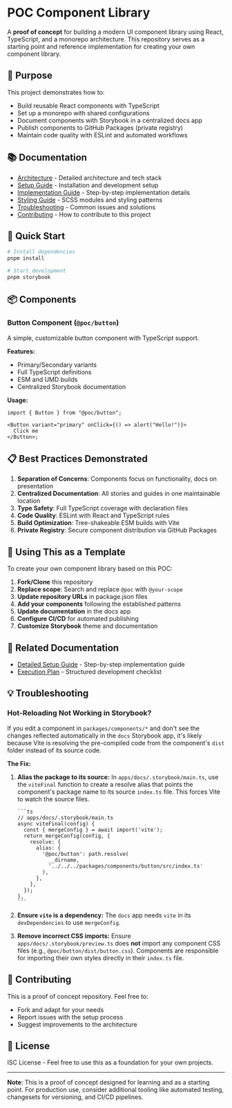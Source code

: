 # POC Component Library

A **proof of concept** for building a modern UI component library using React,
TypeScript, and a monorepo architecture. This repository serves as a starting
point and reference implementation for creating your own component library.

## 🎯 Purpose

This project demonstrates how to:

- Build reusable React components with TypeScript
- Set up a monorepo with shared configurations
- Document components with Storybook in a centralized docs app
- Publish components to GitHub Packages (private registry)
- Maintain code quality with ESLint and automated workflows

## 📚 Documentation

- [Architecture](./docs/architecture.md) - Detailed architecture and tech stack
- [Setup Guide](./docs/setup-guide.md) - Installation and development setup
- [Implementation Guide](./docs/implementation-guide.md) - Step-by-step implementation details
- [Styling Guide](./docs/styling-guide.md) - SCSS modules and styling patterns
- [Troubleshooting](./docs/troubleshooting.md) - Common issues and solutions
- [Contributing](./docs/contributing.md) - How to contribute to this project

## 🚀 Quick Start

```bash
# Install dependencies
pnpm install

# Start development
pnpm storybook
```

## 📦 Components

### Button Component (`@poc/button`)

A simple, customizable button component with TypeScript support.

**Features:**

- Primary/Secondary variants
- Full TypeScript definitions
- ESM and UMD builds
- Centralized Storybook documentation

**Usage:**

```tsx
import { Button } from "@poc/button";

<Button variant="primary" onClick={() => alert("Hello!")}>
  Click me
</Button>;
```

## 📋 Best Practices Demonstrated

1. **Separation of Concerns**: Components focus on functionality, docs on presentation
2. **Centralized Documentation**: All stories and guides in one maintainable location
3. **Type Safety**: Full TypeScript coverage with declaration files
4. **Code Quality**: ESLint with React and TypeScript rules
5. **Build Optimization**: Tree-shakeable ESM builds with Vite
6. **Private Registry**: Secure component distribution via GitHub Packages

## 🔗 Using This as a Template

To create your own component library based on this POC:

1. **Fork/Clone** this repository
2. **Replace scope**: Search and replace `@poc` with `@your-scope`
3. **Update repository URLs** in package.json files
4. **Add your components** following the established patterns
5. **Update documentation** in the docs app
6. **Configure CI/CD** for automated publishing
7. **Customize Storybook** theme and documentation

## 📖 Related Documentation

- [Detailed Setup Guide](./proof-of-concept.md) - Step-by-step implementation guide
- [Execution Plan](./execution-plan.md) - Structured development checklist

## 💡 Troubleshooting

### Hot-Reloading Not Working in Storybook?

If you edit a component in `packages/components/*` and don't see the changes
reflected automatically in the `docs` Storybook app, it's likely because Vite is
resolving the pre-compiled code from the component's `dist` folder instead of
its source code.

**The Fix:**

1.  **Alias the package to its source:** In `apps/docs/.storybook/main.ts`, use
    the `viteFinal` function to create a resolve alias that points the component's
    package name to its source `index.ts` file. This forces Vite to watch the source
    files.

        ```ts
        // apps/docs/.storybook/main.ts
        async viteFinal(config) {
          const { mergeConfig } = await import('vite');
          return mergeConfig(config, {
            resolve: {
              alias: {
                '@poc/button': path.resolve(
                  __dirname,
                  '../../../packages/components/button/src/index.ts'
                ),
              },
            },
          });
        },
        ```

2.  **Ensure `vite` is a dependency:** The `docs` app needs `vite` in its
    `devDependencies` to use `mergeConfig`.
3.  **Remove incorrect CSS imports:** Ensure `apps/docs/.storybook/preview.ts`
    does **not** import any component CSS files (e.g.,
    `@poc/button/dist/button.css`). Components are responsible for importing their
    own styles directly in their `index.ts` file.

## 🤝 Contributing

This is a proof of concept repository. Feel free to:

- Fork and adapt for your needs
- Report issues with the setup process
- Suggest improvements to the architecture

## 📄 License

ISC License - Feel free to use this as a foundation for your own projects.

---

**Note**: This is a proof of concept designed for learning and as a starting
point. For production use, consider additional tooling like automated testing,
changesets for versioning, and CI/CD pipelines.
